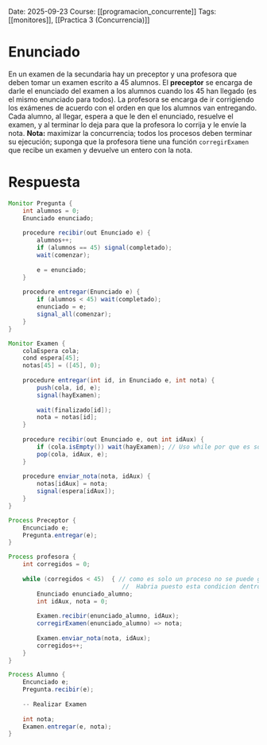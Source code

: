 Date: 2025-09-23
Course: [[programacion_concurrente]]
Tags:[[monitores]], [[Practica 3 (Concurrencia)]]

# Enunciado
En un examen de la secundaria hay un preceptor y una profesora que deben tomar un examen escrito a 45 alumnos. El **preceptor** se encarga de darle el enunciado del examen a los alumnos cuando los 45 han llegado (es el mismo enunciado para todos). La profesora se encarga de ir corrigiendo los exámenes de acuerdo con el orden en que los alumnos van entregando. Cada alumno, al llegar, espera a que le den el enunciado, resuelve el examen, y al terminar lo deja para que la profesora lo corrija y le envíe la nota. 
**Nota:** maximizar la concurrencia; todos los procesos deben terminar su ejecución; suponga que la profesora tiene una función `corregirExamen` que recibe un examen y devuelve un entero con la nota.
# Respuesta
```java
Monitor Pregunta {
    int alumnos = 0;
    Enunciado enunciado;
    
    procedure recibir(out Enunciado e) {
        alumnos++;
        if (alumnos == 45) signal(completado);
        wait(comenzar);
        
        e = enunciado;
    }
    
    procedure entregar(Enunciado e) {
        if (alumnos < 45) wait(completado);
        enunciado = e;
        signal_all(comenzar);
    }
}

Monitor Examen {
    colaEspera cola;
    cond espera[45];
    notas[45] = ([45], 0);
    
    procedure entregar(int id, in Enunciado e, int nota) {
        push(cola, id, e);
        signal(hayExamen);
        
        wait(finalizado[id]);
        nota = notas[id];
    }
    
    procedure recibir(out Enunciado e, out int idAux) {
        if (cola.isEmpty()) wait(hayExamen); // Uso while por que es solo un profesor, si fueran multiples utilizaria while
        pop(cola, idAux, e);
    }
    
    procedure enviar_nota(nota, idAux) {
        notas[idAux] = nota;
        signal(espera[idAux]);
    }
}

Process Preceptor {
    Encunciado e;
    Pregunta.entregar(e);
}

Process profesora {
    int corregidos = 0;
    
    while (corregidos < 45)  { // como es solo un proceso no se puede generar otra historia, si hubiera mas de un profesor   
                                //  Habria puesto esta condicion dentro del monitor
        Enunciado enunciado_alumno;
        int idAux, nota = 0;
        
        Examen.recibir(enunciado_alumno, idAux);
        corregirExamen(enunciado_alumno) => nota;
        
        Examen.enviar_nota(nota, idAux);
        corregidos++;
    }
}

Process Alumno {
    Encunciado e;
    Pregunta.recibir(e);
    
    -- Realizar Examen
    
    int nota;
    Examen.entregar(e, nota);
}
```
